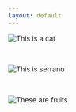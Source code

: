 ```yaml
---
layout: default
---
```


![This is a cat](https://homepages.cae.wisc.edu/~ece533/images/cat.png)

<br>

![This is serrano](https://homepages.cae.wisc.edu/~ece533/images/serrano.png)

<br>

![These are fruits](https://homepages.cae.wisc.edu/~ece533/images/fruits.png)
